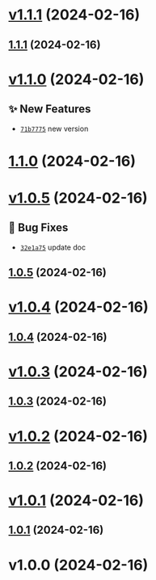 # [v1.1.1](https://github.com/alipendix/semantic/compare/v1.1.0...v1.1.1) (2024-02-16)



## [1.1.1](https://github.com/alipendix/semantic/compare/v1.1.0...v1.1.1) (2024-02-16)

# [v1.1.0](https://github.com/alipendix/semantic/compare/v1.0.5...v1.1.0) (2024-02-16)

## ✨ New Features
- [`71b7775`](https://github.com/alipendix/semantic/commit/71b7775)   new version 



# [1.1.0](https://github.com/alipendix/semantic/compare/v1.0.5...v1.1.0) (2024-02-16)

# [v1.0.5](https://github.com/alipendix/semantic/compare/v1.0.4...v1.0.5) (2024-02-16)

## 🐛 Bug Fixes
- [`32e1a75`](https://github.com/alipendix/semantic/commit/32e1a75)  update doc 



## [1.0.5](https://github.com/alipendix/semantic/compare/v1.0.4...v1.0.5) (2024-02-16)

# [v1.0.4](https://github.com/alipendix/semantic/compare/v1.0.3...v1.0.4) (2024-02-16)



## [1.0.4](https://github.com/alipendix/semantic/compare/v1.0.3...v1.0.4) (2024-02-16)

# [v1.0.3](https://github.com/alipendix/semantic/compare/v1.0.2...v1.0.3) (2024-02-16)



## [1.0.3](https://github.com/alipendix/semantic/compare/v1.0.2...v1.0.3) (2024-02-16)

# [v1.0.2](https://github.com/alipendix/semantic/compare/v1.0.1...v1.0.2) (2024-02-16)



## [1.0.2](https://github.com/alipendix/semantic/compare/v1.0.1...v1.0.2) (2024-02-16)

# [v1.0.1](https://github.com/alipendix/semantic/compare/v1.0.0...v1.0.1) (2024-02-16)



## [1.0.1](https://github.com/alipendix/semantic/compare/v1.0.0...v1.0.1) (2024-02-16)

# v1.0.0 (2024-02-16)
